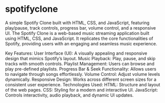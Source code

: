 # spotifyclone
A simple Spotify Clone built with HTML, CSS, and JavaScript, featuring play/pause, track controls, progress bar, volume control, and a responsive UI.
The Spotify Clone is a web-based music streaming application built using HTML, CSS, and JavaScript. It replicates the core functionalities of Spotify, providing users with an engaging and seamless music experience.

Key Features:
User Interface (UI): A visually appealing and responsive design that mimics Spotify’s layout.
Music Playback: Play, pause, and skip tracks with smooth controls.
Playlist Management: Users can browse and play pre-defined playlists.
Progress Bar & Seek Functionality: Allows users to navigate through songs effortlessly.
Volume Control: Adjust volume levels dynamically.
Responsive Design: Works across different screen sizes for a consistent user experience.
Technologies Used:
HTML: Structure and layout of the web pages.
CSS: Styling for a modern and interactive UI.
JavaScript: Controls interactivity, audio playback, and dynamic UI updates.
